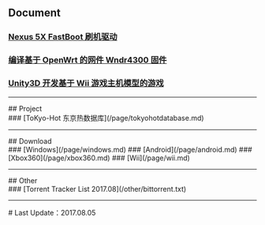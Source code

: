 ## Document<br>
### [Nexus 5X FastBoot 刷机驱动](/page/nexus5x.md)
### [编译基于 OpenWrt 的网件 Wndr4300 固件](/page/wndr4300.md)
### [Unity3D 开发基于 Wii 游戏主机模型的游戏](/page/residentbiohazardevil.md)
<hr>
## Project<br>
### [ToKyo-Hot 东京热数据库](/page/tokyohotdatabase.md)
<hr>
## Download<br>
### [Windows](/page/windows.md)
### [Android](/page/android.md)
### [Xbox360](/page/xbox360.md)
### [Wii](/page/wii.md)
<hr>
## Other<br>
### [Torrent Tracker List 2017.08](/other/bittorrent.txt)
<hr>
# Last Update：2017.08.05
